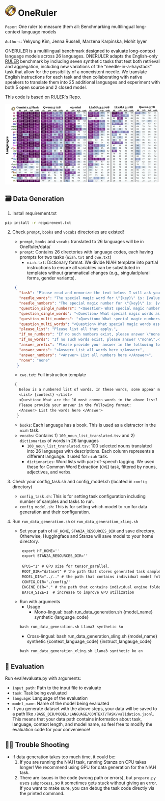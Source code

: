# <img src="misc/oneruler.png" alt="ONERULER" width="35" height="35"> OneRuler
`Paper`: One ruler to measure them all: Benchmarking multilingual long-context language models 

`Authors`: Yekyung Kim, Jenna Russell, Marzena Karpinska, Mohit Iyyer

ONERULER is a multilingual benchmark designed to evaluate long-context language models across 26 languages. ONERULER adapts the English-only [RULER](https://arxiv.org/pdf/2404.06654) benchmark by including seven synthetic tasks that test both retrieval and aggregation, including new variations of the “needle-in-a-haystack” task that allow for the possibility of a nonexistent needle. We translate English instructions for each task and then collaborating with native speakers to translate them into 25 additional languages and experiment with both 5 open source and 2 closed model.

This code is based on [RULER's Repo](https://github.com/NVIDIA/RULER). 

![Micro-accuracy across context-lengths and languages for all NIAH tasksk](./misc/heatmap.png)

## 🗃️ Data Generation

1. Install requirement.txt
```bash
pip install -r requirement.txt
```

2. Check `prompt`, `books` and `vocabs` directories are existed!
   * `prompt`, `books` and `vocabs` translated to 26 languages will be in OneRuler/data/
   * `prompt`: Contains 26 directories with language codes, each having prompts for two tasks (`niah.txt` and `cwe.txt`)
     * `niah.txt`: Dictionary format. We divide NIAH template into partial instructions to ensure all variables can be substituted in templates without grammatical changes (e.g., singular/plural forms, gender variants).
   ```json
    {
      "task": "Please read and memorize the text below. I will ask you about it later.\n\n<text>\n{context}\n</text>\n\n",
      "needle_words": "The special magic word for \"{key}\" is: {value} ",
      "needle_numbers": "The special magic number for \"{key}\" is: {value} ",
      "question_single_numbers": "<Question> What special magic numbers associated with \"{query1}\" are mentioned in the provided text?",
      "question_single_words": "<Question> What special magic words associated with \"{query1}\" are mentioned in the provided text?",
      "question_multi_numbers": "<Question> What special magic numbers associated with \"{query1}\" and \"{query2}\" are mentioned in the provided text?",
      "question_multi_words": "<Question> What special magic words associated with \"{query1}\" and \"{query2}\" are mentioned in the provided text? ",
      "please_list": "Please list all that apply.",
      "if_no_numbers": "If no such numbers exist, please answer \"none\".</Question>\n\n\n",
      "if_no_words": "If no such words exist, please answer \"none\".</Question>\n\n\n",
      "answer_prefix": "Please provide your answer in the following format:\n",
      "answer_words": "<Answer> List all words here </Answer>",
      "answer_numbers": "<Answer> List all numbers here </Answer>",
      "none": "none"
     }
     ```
     * `cwe.txt`: Full instruction template
   ```txt
    {
      Below is a numbered list of words. In these words, some appear more often than others. Memorize the ones that appear most often.
      <List> {context} </List>
      <Question> What are the 10 most common words in the above list? </Question> 
      Please provide your answer in the following format:
      <Answer> List the words here </Answer>
     }
   ```
   * `books`: Each language has a book. This is used as a distractor in the `niah` task.
   * `vocabs`: Contains 1) `100_noun_list_translated.tsv` and 2) `dictionaries` of words in 26 languages
     * `100_noun_list_translated.tsv`: 100 selected nouns translated into 26 languages with descriptions. Each column represents a different language. It used for `niah` task.
     * `dictionaries`: Word lists with part-of-speech tagging. We used these for Common Word Extraction (`CWE`) task, filtered by nouns, adjectives, and verbs.

3. Check your config_task.sh and config_model.sh (located in `config` directory)
   * `config_task.sh`: This is for setting task configuration including number of samples and tasks to run.
   * `config_model.sh`: This is for setting which model to run for data generation and their configuration.

4. Run `run_data_generation.sh` or `run_data_generation_xling.sh`
   * Set your path of `HF_HOME`, `STANZA_RESOURCES_DIR` and save directory. Otherwise, Huggingface and Stanze will save model to your home directory.
     ```markdown
      export HF_HOME=''
      export STANZA_RESOURCES_DIR=''

      GPUS="1" # GPU size for tensor_parallel.
      ROOT_DIR="dataset" # the path that stores generated task samples and model predictions.
      MODEL_DIR="../.." # the path that contains individual model folders from HUggingface.
      CONFIG_DIR='./config/'
      ENGINE_DIR="." # the path that contains individual engine folders from TensorRT-LLM.
      BATCH_SIZE=1  # increase to improve GPU utilization
     ```
   * Run with arguments
     * Usage
       * Mono-lingual: bash run_data_generation.sh {model_name} synthetic {language_code}
     ```markdown
     bash run_data_generation.sh Llama3 synthetic ko
      ```
       * Cross-lingual: bash run_data_generation_xling.sh {model_name} synthetic {context_language_code} {instruct_langauge_code}
     ```markdown
     bash run_data_generation_xling.sh Llama3 synthetic ko en
      ```
## 🔬 Evaluation

Run eval/evaluate.py with arguments:
* `input_path`: Path to the input file to evaluate
* `task`: Task being evaluated
* `language`: Language of the evaluation
* `model_name`: Name of the model being evaluated
* If you generate dataset with the above steps, your data will be saved to a path like `/BASE_DIR/MODEL/LANGUAGE/CONTEXT/TASK/validation.jsonl`. This means that your data path contains information about task, language, context length, and model name, so feel free to modify the evaluation code for your convenience!


## 🕵️‍♀️ Trouble Shooting 
*  If data generation takes too much time, it could be:
   1.  If you are running the NIAH task, running Stanza on CPU takes longer! We recommend using GPU for data generation for the NIAH task.
   2.  There are issues in the code (wrong path or errors), but `prepare.py` uses `subprocess`, so it sometimes gets stuck without giving an error. If you want to make sure, you can debug the task code directly via the printed command.
